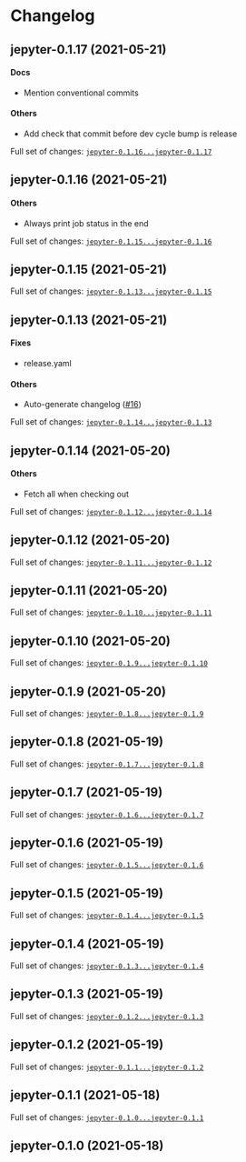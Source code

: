 # Changelog

## jepyter-0.1.17 (2021-05-21)

#### Docs

* Mention conventional commits
#### Others

* Add check that commit before dev cycle bump is release

Full set of changes: [`jepyter-0.1.16...jepyter-0.1.17`](https://github.com/hanslovsky/jepyter/compare/jepyter-0.1.16...jepyter-0.1.17)

## jepyter-0.1.16 (2021-05-21)

#### Others

* Always print job status in the end

Full set of changes: [`jepyter-0.1.15...jepyter-0.1.16`](https://github.com/hanslovsky/jepyter/compare/jepyter-0.1.15...jepyter-0.1.16)

## jepyter-0.1.15 (2021-05-21)


Full set of changes: [`jepyter-0.1.13...jepyter-0.1.15`](https://github.com/hanslovsky/jepyter/compare/jepyter-0.1.13...jepyter-0.1.15)

## jepyter-0.1.13 (2021-05-21)

#### Fixes

* release.yaml
#### Others

* Auto-generate changelog ([#16](https://github.com/hanslovsky/jepyter/issues/16))

Full set of changes: [`jepyter-0.1.14...jepyter-0.1.13`](https://github.com/hanslovsky/jepyter/compare/jepyter-0.1.14...jepyter-0.1.13)

## jepyter-0.1.14 (2021-05-20)

#### Others

* Fetch all when checking out

Full set of changes: [`jepyter-0.1.12...jepyter-0.1.14`](https://github.com/hanslovsky/jepyter/compare/jepyter-0.1.12...jepyter-0.1.14)

## jepyter-0.1.12 (2021-05-20)


Full set of changes: [`jepyter-0.1.11...jepyter-0.1.12`](https://github.com/hanslovsky/jepyter/compare/jepyter-0.1.11...jepyter-0.1.12)

## jepyter-0.1.11 (2021-05-20)


Full set of changes: [`jepyter-0.1.10...jepyter-0.1.11`](https://github.com/hanslovsky/jepyter/compare/jepyter-0.1.10...jepyter-0.1.11)

## jepyter-0.1.10 (2021-05-20)


Full set of changes: [`jepyter-0.1.9...jepyter-0.1.10`](https://github.com/hanslovsky/jepyter/compare/jepyter-0.1.9...jepyter-0.1.10)

## jepyter-0.1.9 (2021-05-20)


Full set of changes: [`jepyter-0.1.8...jepyter-0.1.9`](https://github.com/hanslovsky/jepyter/compare/jepyter-0.1.8...jepyter-0.1.9)

## jepyter-0.1.8 (2021-05-19)


Full set of changes: [`jepyter-0.1.7...jepyter-0.1.8`](https://github.com/hanslovsky/jepyter/compare/jepyter-0.1.7...jepyter-0.1.8)

## jepyter-0.1.7 (2021-05-19)


Full set of changes: [`jepyter-0.1.6...jepyter-0.1.7`](https://github.com/hanslovsky/jepyter/compare/jepyter-0.1.6...jepyter-0.1.7)

## jepyter-0.1.6 (2021-05-19)


Full set of changes: [`jepyter-0.1.5...jepyter-0.1.6`](https://github.com/hanslovsky/jepyter/compare/jepyter-0.1.5...jepyter-0.1.6)

## jepyter-0.1.5 (2021-05-19)


Full set of changes: [`jepyter-0.1.4...jepyter-0.1.5`](https://github.com/hanslovsky/jepyter/compare/jepyter-0.1.4...jepyter-0.1.5)

## jepyter-0.1.4 (2021-05-19)


Full set of changes: [`jepyter-0.1.3...jepyter-0.1.4`](https://github.com/hanslovsky/jepyter/compare/jepyter-0.1.3...jepyter-0.1.4)

## jepyter-0.1.3 (2021-05-19)


Full set of changes: [`jepyter-0.1.2...jepyter-0.1.3`](https://github.com/hanslovsky/jepyter/compare/jepyter-0.1.2...jepyter-0.1.3)

## jepyter-0.1.2 (2021-05-19)


Full set of changes: [`jepyter-0.1.1...jepyter-0.1.2`](https://github.com/hanslovsky/jepyter/compare/jepyter-0.1.1...jepyter-0.1.2)

## jepyter-0.1.1 (2021-05-18)


Full set of changes: [`jepyter-0.1.0...jepyter-0.1.1`](https://github.com/hanslovsky/jepyter/compare/jepyter-0.1.0...jepyter-0.1.1)

## jepyter-0.1.0 (2021-05-18)

